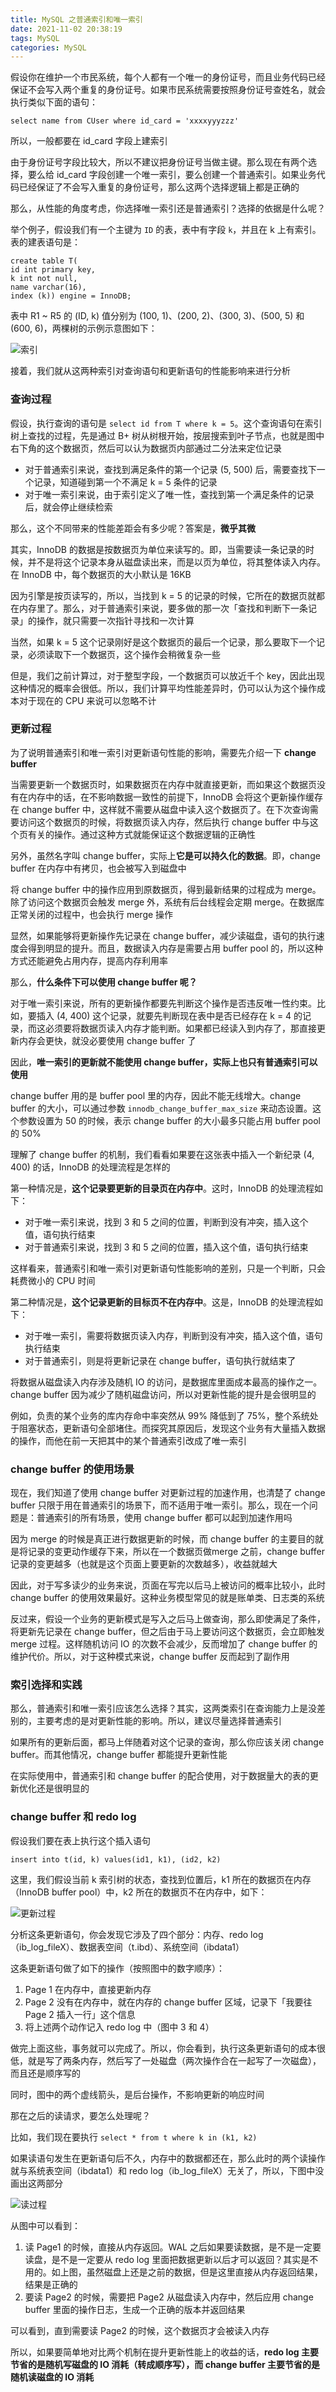```yaml
---
title: MySQL 之普通索引和唯一索引
date: 2021-11-02 20:38:19
tags: MySQL
categories: MySQL
---
```


假设你在维护一个市民系统，每个人都有一个唯一的身份证号，而且业务代码已经保证不会写入两个重复的身份证号。如果市民系统需要按照身份证号查姓名，就会执行类似下面的语句：



```mysql
select name from CUser where id_card = 'xxxxyyyzzz'
```



所以，一般都要在 id_card 字段上建索引



由于身份证号字段比较大，所以不建议把身份证号当做主键。那么现在有两个选择，要么给 id_card 字段创建一个唯一索引，要么创建一个普通索引。如果业务代码已经保证了不会写入重复的身份证号，那么这两个选择逻辑上都是正确的



那么，从性能的角度考虑，你选择唯一索引还是普通索引？选择的依据是什么呢？



举个例子，假设我们有一个主键为 `ID` 的表，表中有字段 `k`，并且在 k 上有索引。表的建表语句是：



```mysql
create table T(
id int primary key,
k int not null,
name varchar(16),
index (k)) engine = InnoDB;
```



表中 R1 ~ R5 的 (ID, k) 值分别为 (100, 1)、(200, 2)、(300, 3)、(500, 5) 和 (600, 6)，两棵树的示例示意图如下：



![索引](MySQL-之普通索引和唯一索引/索引.png)



接着，我们就从这两种索引对查询语句和更新语句的性能影响来进行分析



### 查询过程



假设，执行查询的语句是 `select id from T where k = 5`。这个查询语句在索引树上查找的过程，先是通过 B+ 树从树根开始，按层搜索到叶子节点，也就是图中右下角的这个数据页，然后可以认为数据页内部通过二分法来定位记录



- 对于普通索引来说，查找到满足条件的第一个记录 (5, 500) 后，需要查找下一个记录，知道碰到第一个不满足 k = 5 条件的记录
- 对于唯一索引来说，由于索引定义了唯一性，查找到第一个满足条件的记录后，就会停止继续检索



那么，这个不同带来的性能差距会有多少呢？答案是，**微乎其微**



其实，InnoDB 的数据是按数据页为单位来读写的。即，当需要读一条记录的时候，并不是将这个记录本身从磁盘读出来，而是以页为单位，将其整体读入内存。在 InnoDB 中，每个数据页的大小默认是 16KB



因为引擎是按页读写的，所以，当找到 k = 5 的记录的时候，它所在的数据页就都在内存里了。那么，对于普通索引来说，要多做的那一次「查找和判断下一条记录」的操作，就只需要一次指针寻找和一次计算



当然，如果 k = 5 这个记录刚好是这个数据页的最后一个记录，那么要取下一个记录，必须读取下一个数据页，这个操作会稍微复杂一些



但是，我们之前计算过，对于整型字段，一个数据页可以放近千个 key，因此出现这种情况的概率会很低。所以，我们计算平均性能差异时，仍可以认为这个操作成本对于现在的 CPU 来说可以忽略不计



### 更新过程



为了说明普通索引和唯一索引对更新语句性能的影响，需要先介绍一下 **change buffer**



当需要更新一个数据页时，如果数据页在内存中就直接更新，而如果这个数据页没有在内存中的话，在不影响数据一致性的前提下，InnoDB 会将这个更新操作缓存在 change buffer 中，这样就不需要从磁盘中读入这个数据页了。在下次查询需要访问这个数据页的时候，将数据页读入内存，然后执行 change buffer 中与这个页有关的操作。通过这种方式就能保证这个数据逻辑的正确性



另外，虽然名字叫 change buffer，实际上**它是可以持久化的数据**。即，change buffer 在内存中有拷贝，也会被写入到磁盘中



将 change buffer 中的操作应用到原数据页，得到最新结果的过程成为 merge。除了访问这个数据页会触发 merge 外，系统有后台线程会定期 merge。在数据库正常关闭的过程中，也会执行 merge 操作



显然，如果能够将更新操作先记录在 change buffer，减少读磁盘，语句的执行速度会得到明显的提升。而且，数据读入内存是需要占用 buffer pool 的，所以这种方式还能避免占用内存，提高内存利用率



那么，**什么条件下可以使用 change buffer 呢？**



对于唯一索引来说，所有的更新操作都要先判断这个操作是否违反唯一性约束。比如，要插入 (4, 400) 这个记录，就要先判断现在表中是否已经存在 k = 4 的记录，而这必须要将数据页读入内存才能判断。如果都已经读入到内存了，那直接更新内存会更快，就没必要使用 change buffer 了



因此，**唯一索引的更新就不能使用 change buffer，实际上也只有普通索引可以使用**



change buffer 用的是 buffer pool 里的内存，因此不能无线增大。change buffer 的大小，可以通过参数 `innodb_change_buffer_max_size` 来动态设置。这个参数设置为 50 的时候，表示 change buffer 的大小最多只能占用 buffer pool 的 50%



理解了 change buffer 的机制，我们看看如果要在这张表中插入一个新纪录 (4, 400) 的话，InnoDB 的处理流程是怎样的



第一种情况是，**这个记录要更新的目录页在内存中**。这时，InnoDB 的处理流程如下：



- 对于唯一索引来说，找到 3 和 5 之间的位置，判断到没有冲突，插入这个值，语句执行结束
- 对于普通索引来说，找到 3 和 5 之间的位置，插入这个值，语句执行结束



这样看来，普通索引和唯一索引对更新语句性能影响的差别，只是一个判断，只会耗费微小的 CPU 时间



第二种情况是，**这个记录更新的目标页不在内存中**。这是，InnoDB 的处理流程如下：



- 对于唯一索引，需要将数据页读入内存，判断到没有冲突，插入这个值，语句执行结束
- 对于普通索引，则是将更新记录在 change buffer，语句执行就结束了



将数据从磁盘读入内存涉及随机 IO 的访问，是数据库里面成本最高的操作之一。change buffer 因为减少了随机磁盘访问，所以对更新性能的提升是会很明显的



例如，负责的某个业务的库内存命中率突然从 99% 降低到了 75%，整个系统处于阻塞状态，更新语句全部堵住。而探究其原因后，发现这个业务有大量插入数据的操作，而他在前一天把其中的某个普通索引改成了唯一索引



### change buffer 的使用场景



现在，我们知道了使用 change buffer 对更新过程的加速作用，也清楚了 change buffer 只限于用在普通索引的场景下，而不适用于唯一索引。那么，现在一个问题是：普通索引的所有场景，使用 change buffer 都可以起到加速作用吗



因为 merge 的时候是真正进行数据更新的时候，而 change buffer 的主要目的就是将记录的变更动作缓存下来，所以在一个数据页做merge 之前，change buffer 记录的变更越多（也就是这个页面上要更新的次数越多），收益就越大



因此，对于写多读少的业务来说，页面在写完以后马上被访问的概率比较小，此时 change buffer 的使用效果最好。这种业务模型常见的就是账单类、日志类的系统



反过来，假设一个业务的更新模式是写入之后马上做查询，那么即使满足了条件，将更新先记录在 change buffer，但之后由于马上要访问这个数据页，会立即触发 merge 过程。这样随机访问 IO 的次数不会减少，反而增加了 change buffer 的维护代价。所以，对于这种模式来说，change buffer 反而起到了副作用



### 索引选择和实践



那么，普通索引和唯一索引应该怎么选择？其实，这两类索引在查询能力上是没差别的，主要考虑的是对更新性能的影响。所以，建议尽量选择普通索引



如果所有的更新后面，都马上伴随着对这个记录的查询，那么你应该关闭 change buffer。而其他情况，change buffer 都能提升更新性能



在实际使用中，普通索引和 change buffer 的配合使用，对于数据量大的表的更新优化还是很明显的



### change buffer 和 redo log



假设我们要在表上执行这个插入语句



```mysql
insert into t(id, k) values(id1, k1), (id2, k2)
```



这里，我们假设当前 k 索引树的状态，查找到位置后，k1 所在的数据页在内存（InnoDB buffer pool）中，k2 所在的数据页不在内存中，如下：



![更新过程](MySQL-之普通索引和唯一索引/更新过程.png)



分析这条更新语句，你会发现它涉及了四个部分：内存、redo log（ib_log_fileX）、数据表空间（t.ibd）、系统空间（ibdata1）



这条更新语句做了如下的操作（按照图中的数字顺序）：



1. Page 1 在内存中，直接更新内存
2. Page 2 没有在内存中，就在内存的 change buffer 区域，记录下「我要往 Page 2 插入一行」这个信息
3. 将上述两个动作记入 redo log 中（图中 3 和 4）



做完上面这些，事务就可以完成了。所以，你会看到，执行这条更新语句的成本很低，就是写了两条内存，然后写了一处磁盘（两次操作合在一起写了一次磁盘），而且还是顺序写的



同时，图中的两个虚线箭头，是后台操作，不影响更新的响应时间



那在之后的读请求，要怎么处理呢？



比如，我们现在要执行 `select * from t where k in (k1, k2)` 



如果读语句发生在更新语句后不久，内存中的数据都还在，那么此时的两个读操作就与系统表空间（ibdata1）和 redo log（ib_log_fileX）无关了，所以，下图中没画出这两部分



![读过程](MySQL-之普通索引和唯一索引/读过程.png)



从图中可以看到：



1. 读 Page1 的时候，直接从内存返回。WAL 之后如果要读数据，是不是一定要读盘，是不是一定要从 redo log 里面把数据更新以后才可以返回？其实是不用的。如上图，虽然磁盘上还是之前的数据，但是这里直接从内存返回结果，结果是正确的
2. 要读 Page2 的时候，需要把 Page2 从磁盘读入内存中，然后应用 change buffer 里面的操作日志，生成一个正确的版本并返回结果



可以看到，直到需要读 Page2 的时候，这个数据页才会被读入内存



所以，如果要简单地对比两个机制在提升更新性能上的收益的话，**redo log 主要节省的是随机写磁盘的 IO 消耗（转成顺序写），而 change buffer 主要节省的是随机读磁盘的 IO 消耗**



